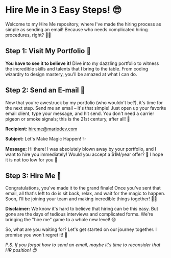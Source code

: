 # Hire Me in 3 Easy Steps! 😎

Welcome to my Hire Me repository, where I've made the hiring process as simple as sending an email! Because who needs complicated hiring procedures, right? 🤷‍♂️

## Step 1: Visit My Portfolio 🌟

**You have to see it to believe it!** Dive into my dazzling portfolio to witness the incredible skills and talents that I bring to the table. From coding wizardry to design mastery, you'll be amazed at what I can do.

## Step 2: Send an E-mail 📧

Now that you're awestruck by my portfolio (who wouldn't be?), it's time for the next step. Send me an email – it's that simple! Just open up your favorite email client, type your message, and hit send. You don't need a carrier pigeon or smoke signals; this is the 21st century, after all! 📨

**Recipient:** [hireme@mariodev.com](mailto:hireme@mariodev.xyz)

**Subject:** Let's Make Magic Happen! ✨

**Message:** Hi there! I was absolutely blown away by your portfolio, and I want to hire you immediately! Would you accept a $1M/year offer? 🚀 I hope it is not too low for you 🥲

## Step 3: Hire Me 💼

Congratulations, you've made it to the grand finale! Once you've sent that email, all that's left to do is sit back, relax, and wait for the magic to happen. Soon, I'll be joining your team and making incredible things together! 💼🌟

**Disclaimer:** We know it's hard to believe that hiring can be this easy. But gone are the days of tedious interviews and complicated forms. We're bringing the "hire me" game to a whole new level! 😄

So, what are you waiting for? Let's get started on our journey together. I promise you won't regret it! 🚀

*P.S. If you forgot how to send an email, maybe it's time to reconsider that HR position! 😉*
